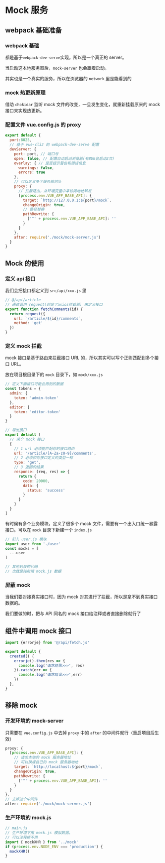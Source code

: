 # Mock 服务

## webpack 基础准备

### webpack 基础

都是基于`webpack-dev-serve`实现，所以是一个真正的 server。

当启动这本地服务器后，`mock-server` 也会跟着启动。

其实也是一个真实的服务，所以在浏览器的 `network` 里是能看到的



### mock 热更新原理

借助 `chokidar` 监听 mock 文件的改变，一旦发生变化，就重新挂载原来的 mock 接口来实现热更新。



### 配置文件 vue.config.js 的 proxy

```javascript
export default {
  port:8025,
  // 基于 vue-cli3 的 webpack-dev-serve 配置
  devServer: { 
    port: port, // 端口号
    open: false, // 配置自动启动浏览器(有BUG会启动2次)
    overlay: { // 是否提示警告和错误信息
      warnings: false,
      errors: true
    },
    // 可以定义多个服务器地址
    proxy: {
      // 拦截路由，从环境变量中拿访问地址转发
      [process.env.VUE_APP_BASE_API]: {
        target: `http://127.0.0.1:${port}/mock`,
        changeOrigin: true,
        // 路径替换
        pathRewrite: {
          ['^' + process.env.VUE_APP_BASE_API]: ''
        }
      }
    },
    after: require('./mock/mock-server.js')
  }
}
```



## Mock 的使用

### 定义 api 接口

我们会把接口都定义到 `src/api/xxx.js` 里

```javascript
// @/api/article
// 通过调用 request(封装了axios拦截器) 来定义接口
export function fetchComments(id) {
  return request({
    url: `/article/${id}/comments`,
    method: 'get'
  })
}
```



### 定义 mock 拦截

mock 接口是基于路由来拦截接口 URL 的，所以其实可以写个正则匹配到多个接口 URL。

放在项目根目录下的 `mock` 目录下，如 `mock/xxx.js`

```javascript
// 定义下面接口可能会用到的数据
const tokens = {
  admin: {
    token: 'admin-token'
  },
  editor: {
    token: 'editor-token'
  }
}

// 导出接口
export default [
  // 某个 mock 接口
  {
    // 1 url 必须能匹配你的接口路由
    url: '/article/[A-Za-z0-9]/comments',
    // 2 必须和你接口定义的类型一样
    type: 'get', 
    // 3 返回的结果
    response: (req, res) => {
      return {
        code: 20000,
        data: {
          status: 'success'
        }
      }
    }
  }
]
```

有时候有多个业务模块，定义了很多个 mock 文件，需要有一个出入口统一暴露接口。可以在 `mock` 目录下新建一个 `index.js`

```javascript
// 引入 user.js 模块
import user from './user' 
const mocks = [
  ...user
]

// 其他封装的代码
// 也就是纯前端 mock.js 数据
```



### 屏蔽 mock

当我们要对接真实接口时，因为 mock 对其进行了拦截，所以是拿不到真实接口数据的。

我们要做的时，把与 API 同名的 mock 接口给注释或者直接删除就行了



## 组件中调用 mock 接口

```javascript
import {errorje} from '@/api/fetch.js'

export default {
  created() {
    errorje().then(res => {
      console.log('请求结果>>>', res)
    }).catch(err => {
      console.log('请求错误>>>',err)
    })
  },
}
```



## 移除 mock

### 开发环境的 mock-server

只需要在 `vue.config.js` 中去掉 `proxy` 中的 `after` 的中间件就行（重启项目后生效）

```javascript
proxy: {
  [process.env.VUE_APP_BASE_API]: {
    // 请求本地的 mock 服务器地址
    // 可以换成自己的 mock 服务器地址
    target: `http://localhost:${port}/mock`,
    changeOrigin: true,
    pathRewrite: {
      ['^' + process.env.VUE_APP_BASE_API]: ''
    }
  }
},
// 去掉这个中间件
after: require('./mock/mock-server.js')
```



### 生产环境的 mock.js

```javascript
// main.js
// 生产环境下用 mock.js 模拟数据。
// 可以注释掉不用
import { mockXHR } from '../mock'
if (process.env.NODE_ENV === 'production') {
  mockXHR()
}
```
